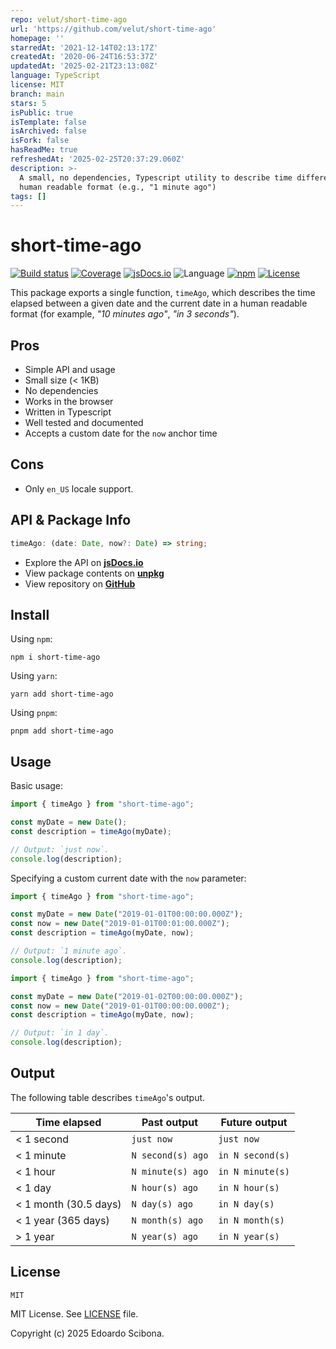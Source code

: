 ```yaml
---
repo: velut/short-time-ago
url: 'https://github.com/velut/short-time-ago'
homepage: ''
starredAt: '2021-12-14T02:13:17Z'
createdAt: '2020-06-24T16:53:37Z'
updatedAt: '2025-02-21T23:13:08Z'
language: TypeScript
license: MIT
branch: main
stars: 5
isPublic: true
isTemplate: false
isArchived: false
isFork: false
hasReadMe: true
refreshedAt: '2025-02-25T20:37:29.060Z'
description: >-
  A small, no dependencies, Typescript utility to describe time differences in a
  human readable format (e.g., "1 minute ago")
tags: []
---
```


# short-time-ago

[![Build status](https://img.shields.io/github/actions/workflow/status/velut/short-time-ago/main.yml?branch=main)](https://github.com/velut/short-time-ago/actions?query=workflow%3ACI)
[![Coverage](https://img.shields.io/codecov/c/gh/velut/short-time-ago)](https://codecov.io/gh/velut/short-time-ago)
[![jsDocs.io](https://img.shields.io/badge/jsDocs.io-reference-blue)](https://www.jsdocs.io/package/short-time-ago)
![Language](https://img.shields.io/github/languages/top/velut/short-time-ago)
[![npm](https://img.shields.io/npm/v/short-time-ago)](https://www.npmjs.com/package/short-time-ago)
[![License](https://img.shields.io/github/license/velut/short-time-ago)](https://github.com/velut/short-time-ago/blob/main/LICENSE)

This package exports a single function, `timeAgo`,
which describes the time elapsed between a given date and the current date
in a human readable format (for example, _"10 minutes ago"_, _"in 3 seconds"_).

## Pros

- Simple API and usage
- Small size (< 1KB)
- No dependencies
- Works in the browser
- Written in Typescript
- Well tested and documented
- Accepts a custom date for the `now` anchor time

## Cons

- Only `en_US` locale support.

## API & Package Info

```typescript
timeAgo: (date: Date, now?: Date) => string;
```

- Explore the API on [**jsDocs.io**](https://www.jsdocs.io/package/short-time-ago)
- View package contents on [**unpkg**](https://unpkg.com/short-time-ago/)
- View repository on [**GitHub**](https://github.com/velut/node-short-time-ago)

## Install

Using `npm`:

```
npm i short-time-ago
```

Using `yarn`:

```
yarn add short-time-ago
```

Using `pnpm`:

```
pnpm add short-time-ago
```

## Usage

Basic usage:

```typescript
import { timeAgo } from "short-time-ago";

const myDate = new Date();
const description = timeAgo(myDate);

// Output: `just now`.
console.log(description);
```

Specifying a custom current date with the `now` parameter:

```typescript
import { timeAgo } from "short-time-ago";

const myDate = new Date("2019-01-01T00:00:00.000Z");
const now = new Date("2019-01-01T00:01:00.000Z");
const description = timeAgo(myDate, now);

// Output: `1 minute ago`.
console.log(description);
```

```typescript
import { timeAgo } from "short-time-ago";

const myDate = new Date("2019-01-02T00:00:00.000Z");
const now = new Date("2019-01-01T00:00:00.000Z");
const description = timeAgo(myDate, now);

// Output: `in 1 day`.
console.log(description);
```

## Output

The following table describes `timeAgo`'s output.

| Time elapsed          | Past output       | Future output    |
| --------------------- | ----------------- | ---------------- |
| < 1 second            | `just now`        | `just now`       |
| < 1 minute            | `N second(s) ago` | `in N second(s)` |
| < 1 hour              | `N minute(s) ago` | `in N minute(s)` |
| < 1 day               | `N hour(s) ago`   | `in N hour(s)`   |
| < 1 month (30.5 days) | `N day(s) ago`    | `in N day(s)`    |
| < 1 year (365 days)   | `N month(s) ago`  | `in N month(s)`  |
| > 1 year              | `N year(s) ago`   | `in N year(s)`   |

## License

```
MIT
```

MIT License. See [LICENSE](./LICENSE) file.

Copyright (c) 2025 Edoardo Scibona.
